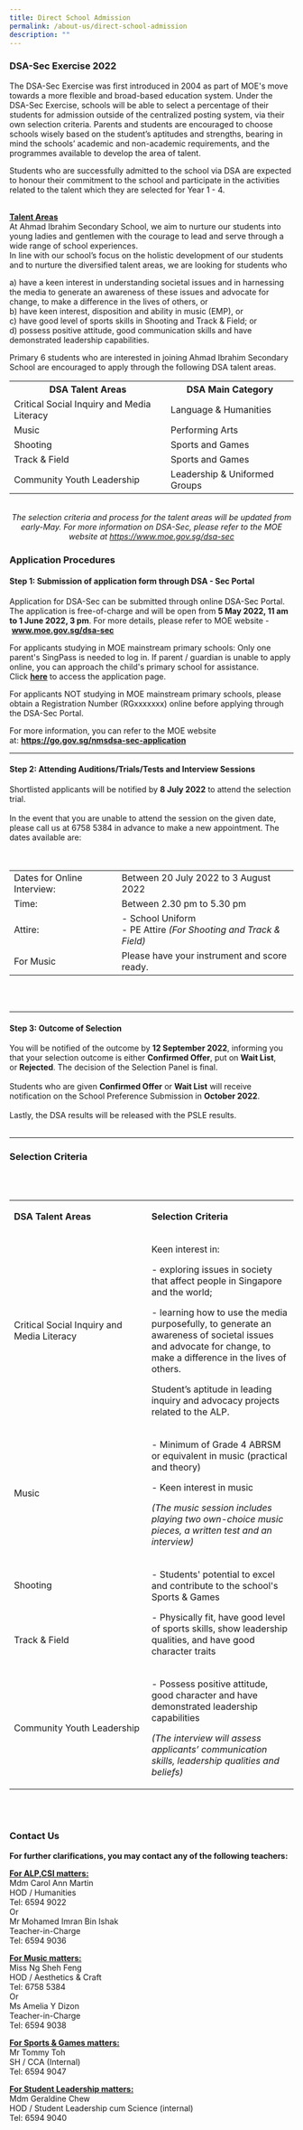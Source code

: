 ```yaml
---
title: Direct School Admission
permalink: /about-us/direct-school-admission
description: ""
---
```

<h3><strong>DSA-Sec Exercise 2022</strong></h3>
<p>The DSA-Sec Exercise was first introduced in 2004 as part of MOE's move towards a more flexible and broad-based education system. Under the DSA-Sec Exercise, schools will be able to select a percentage of their students for admission outside of the centralized posting system, via their own selection criteria. Parents and students are encouraged to choose schools wisely based on the student&rsquo;s aptitudes and strengths, bearing in mind the schools&rsquo; academic and non-academic requirements, and the programmes available to develop the area of talent.</p>
<p>Students who are successfully admitted to the school via DSA are expected to honour their commitment to the school and participate in the activities related to the talent which they are selected for Year 1 - 4.</p>
<p><br /><strong><u>Talent Areas</u></strong><br>At Ahmad Ibrahim Secondary School, we aim to nurture our students into young ladies and gentlemen with the courage to lead and serve through a wide range of school experiences.<br>In line with our school&rsquo;s focus on the holistic development of our students and to nurture the diversified talent areas, we are looking for students who&nbsp;</p>
a)&nbsp;have a keen interest in understanding societal issues and in harnessing the media to generate an awareness of these issues and advocate for change, to make a difference in the lives of others, or<br>
b) have keen interest, disposition and ability in music (EMP), or<br>
c) have good level of sports skills in Shooting and Track &amp; Field; or<br>
d) possess positive attitude, good communication skills and have demonstrated leadership capabilities.
<p>Primary 6 students who are interested in joining Ahmad Ibrahim Secondary School are encouraged to apply through the following DSA talent areas.</p>
<table>
<tbody>
<tr>
<th>DSA Talent Areas</th>
<th>DSA Main Category</th>
</tr>
<tr>
<td>Critical Social Inquiry and Media Literacy</td>
<td>Language &amp; Humanities</td>
</tr>
<tr>
<td>Music</td>
<td>Performing Arts</td>
</tr>
<tr>
<td>Shooting</td>
<td>Sports and Games</td>
</tr>
<tr>
<td>Track &amp; Field&nbsp;</td>
<td>Sports and Games</td>
</tr>
<tr>
<td>Community Youth Leadership</td>
<td>Leadership &amp; Uniformed Groups</td>
</tr>
</tbody>
</table>
<p style="text-align: center;"><em><br />The selection criteria and process for the talent areas will be updated from early-May. For more information on DSA-Sec, please refer to the MOE website at&nbsp;<a href="https://www.moe.gov.sg/dsa-sec">https://www.moe.gov.sg/dsa-sec</a></em></p>
<h3>Application Procedures</h3>
<h4>Step 1: Submission of application form through DSA - Sec Portal&nbsp;</h4>
<p>Application for DSA-Sec can be submitted through online DSA-Sec Portal. The application is free-of-charge and will be open from&nbsp;<strong>5 May 2022, 11 am to 1 June 2022, 3 pm</strong>. For more details, please refer to MOE website -&nbsp;<strong><a href="http://www.moe.gov.sg/dsa-sec" target="_blank" rel="noopener">www.moe.gov.sg/dsa-sec</a></strong></p>
<p>For applicants studying in MOE mainstream primary schools: Only one parent's SingPass is needed to log in. If parent / guardian is unable to apply online, you can approach the child's primary school for assistance. Click&nbsp;<strong><a href="https://go.gov.sg/apply-dsa-sec" target="_blank" rel="noopener">here</a></strong>&nbsp;to access the application page.</p>
<p>For applicants NOT studying in MOE mainstream primary schools, please obtain a Registration Number (RGxxxxxxx) online before applying through the DSA-Sec Portal.</p>
<p>For more information, you can refer to the MOE website at:&nbsp;<strong><a href="https://go.gov.sg/nmsdsa-sec-application" target="_blank" rel="noopener">https://go.gov.sg/nmsdsa-sec-application</a></strong></p>
<div><hr /></div>
<div>
<h4>Step 2: Attending Auditions/Trials/Tests and Interview Sessions</h4>
<p>Shortlisted applicants will be notified by&nbsp;<strong>8 July 2022</strong>&nbsp;to attend the selection trial.<br /><br />In the event that you are unable to attend the session on the given date, please call us at 6758 5384 in advance to make a new appointment. The dates available are:<br /><br /><br /></p>
<table>
<tbody>
<tr>
<td>Dates for Online Interview:</td>
<td>Between 20 July 2022 to 3 August 2022</td>
</tr>
<tr>
<td>Time:</td>
<td>Between 2.30 pm to 5.30 pm</td>
</tr>
<tr>
<td>Attire:</td>
<td>
<div>- School Uniform</div>
<div>- PE Attire&nbsp;<em>(For Shooting and Track &amp; Field)</em></div>
</td>
</tr>
<tr>
<td>For Music</td>
<td>Please have your instrument and score ready.&nbsp;</td>
</tr>
</tbody>
</table>
<p><br /><br /></p>
<hr /></div>
<div>
<h4>Step 3: Outcome of Selection</h4>
<p>You will be notified of the outcome by&nbsp;<strong>12 September 2022</strong>, informing you that your selection outcome is either&nbsp;<strong>Confirmed Offer</strong>, put on&nbsp;<strong>Wait List</strong>, or&nbsp;<strong>Rejected</strong>. The decision of the Selection Panel is final.<br /><br />Students who are given&nbsp;<strong>Confirmed Offer</strong>&nbsp;or&nbsp;<strong>Wait List</strong>&nbsp;will receive notification on the School Preference Submission in&nbsp;<strong>October 2022</strong>.<br /><br />Lastly, the DSA results will be released with the PSLE results.<br /><br /></p>
<hr /></div>
<div>
<div>
<div>
<h3>Selection Criteria</h3>
</div>
<div>&nbsp;</div>
<div>&nbsp;</div>
<div>
<div>
<table width="816">
<tbody>
<tr>
<td width="380">
<p><strong>DSA Talent Areas</strong></p>
</td>
<td width="381">
<p><strong>Selection Criteria</strong></p>
</td>
</tr>
<tr>
<td width="380">
<p>Critical Social Inquiry and Media Literacy</p>
</td>
<td width="381">
<p>Keen interest in:</p>
<p>- exploring issues in society that affect people in Singapore and the world;</p>
<p>- learning how to use the media purposefully, to generate an awareness of societal issues and advocate for change, to make a difference in the lives of others.</p>
<p>Student&rsquo;s aptitude in leading inquiry and advocacy projects related to the ALP.&nbsp;</p>
</td>
</tr>
<tr>
<td width="380">
<p>Music</p>
</td>
<td width="381">
<p>- Minimum of Grade 4 ABRSM or equivalent in music (practical and theory)</p>
<p>- Keen interest in music</p>
<p><em>(The music session includes playing two own-choice music pieces, a written test and an interview)</em></p>
</td>
</tr>
<tr>
<td>
<p>Shooting</p>
</td>
<td rowspan="2">
<p>- Students' potential to excel and contribute to the school's Sports &amp; Games</p>
<p>- Physically fit, have good level of sports skills, show leadership qualities, and have good character traits</p>
</td>
</tr>
<tr>
<td>
<p>Track &amp; Field&nbsp;</p>
</td>
</tr>
<tr>
<td>
<p>Community Youth Leadership</p>
</td>
<td>
<p>- Possess positive attitude, good character and have demonstrated leadership capabilities</p>
<p><em>(The interview will assess applicants&rsquo; communication skills, leadership qualities and beliefs)</em></p>
</td>
</tr>
</tbody>
</table>
<br /><br />
<h3>Contact Us</h3>
</div>
<p><strong>For further clarifications, you may contact any of the following teachers:</strong></p>
<div>
<p><u><strong>For ALP,CSI matters:<br /></strong></u>Mdm Carol Ann Martin<br />HOD / Humanities<br />Tel: 6594 9022<br />Or<br />Mr Mohamed Imran Bin Ishak<br />Teacher-in-Charge<br />Tel: 6594 9036</p>
<p><u><strong>For Music matters:<br /></strong></u>Miss Ng Sheh Feng<br />HOD / Aesthetics &amp; Craft<br />Tel: 6758 5384<br />Or<br />Ms Amelia Y Dizon<br />Teacher-in-Charge<br />Tel: 6594 9038</p>
<div>
<p><u><strong>For Sports &amp; Games matters:<br /></strong></u>Mr Tommy Toh<br />SH / CCA (Internal)<br />Tel: 6594 9047</p>
<p><u><strong>For Student Leadership matters:<br /></strong></u>Mdm Geraldine Chew<br />HOD / Student Leadership cum Science (internal)<br />Tel: 6594 9040</p>
